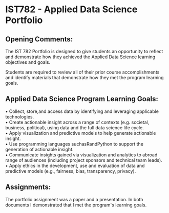 # IST782 - Applied Data Science Portfolio

## Opening Comments:
The IST 782 Portfolio is designed to give students an opportunity to reflect and demonstrate how they achieved the Applied Data Science learning objectives and goals.

Students are required to review all of their prior course accomplishments and identify materials that demonstrate how they met the program learning goals.

## Applied Data Science Program Learning Goals:
• Collect, store,and access data by identifying and leveraging applicable technologies.  
• Create actionable insight across a range of contexts (e.g. societal, business, political), using data and the full data science life cycle.  
• Apply visualization and predictive models to help generate actionable insight.  
• Use programming languages suchasRandPython to support the generation of actionable insight.  
• Communicate insights gained via visualization and analytics to abroad range of audiences (including project sponsors and technical team leads).  
• Apply ethics in the development, use and evaluation of data and predictive models (e.g., fairness, bias, transparency, privacy).  

## Assignments:
The portfolio assignment was a paper and a presentation.  In both documents I demonstrated that I met the program's learning goals.
